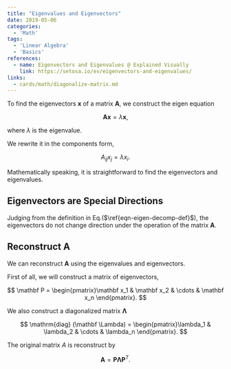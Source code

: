 ```yaml
---
title: "Eigenvalues and Eigenvectors"
date: 2019-05-06
categories:
  - 'Math'
tags:
  - 'Linear Algebra'
  - 'Basics'
references:
  - name: Eigenvectors and Eigenvalues @ Explained Visually
    link: https://setosa.io/ev/eigenvectors-and-eigenvalues/
links:
  - cards/math/diagonalize-matrix.md
---
```


To find the eigenvectors $\mathbf x$ of a matrix $\mathbf A$, we construct the eigen equation

$$
\mathbf A \mathbf x = \lambda \mathbf x,
$$

where $\lambda$ is the eigenvalue.

We rewrite it in the components form,

$$
\begin{equation}
A_{ij} x_j = \lambda x_i.
\label{eqn-eigen-decomp-def}
\end{equation}
$$

Mathematically speaking, it is straightforward to find the eigenvectors and eigenvalues.

## Eigenvectors are Special Directions

Judging from the definition in Eq.($\ref{eqn-eigen-decomp-def}$), the eigenvectors do not change direction under the operation of the matrix $\mathbf A$.


## Reconstruct $\mathbf A$

We can reconstruct $\mathbf A$ using the eigenvalues and eigenvectors.

First of all, we will construct a matrix of eigenvectors,

$$
\mathbf P = \begin{pmatrix}\mathbf x_1 & \mathbf x_2 & \cdots & \mathbf x_n \end{pmatrix}.
$$

We also construct a diagonalized matrix $\mathbf \Lambda$

$$
\mathrm{diag} (\mathbf \Lambda)  =  \begin{pmatrix}\lambda_1 & \lambda_2 & \cdots & \lambda_n \end{pmatrix}.
$$

The original matrix $A$ is reconstruct by

$$
\mathbf A = \mathbf P \mathbf \Lambda \mathbf P^T.
$$

